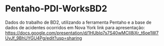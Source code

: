 # Pentaho-PDI-WorksBD2
Dados do trabalho de BD2, utilizando a ferramenta Pentaho e a base de dados de acidentes ocorridos em Nova York
link para apresentação: https://docs.google.com/presentation/d/1HUblq7s7S40wMCIl8jXr_t6oe1W7UvJf_9BhUYGU4Pg/edit?usp=sharing
